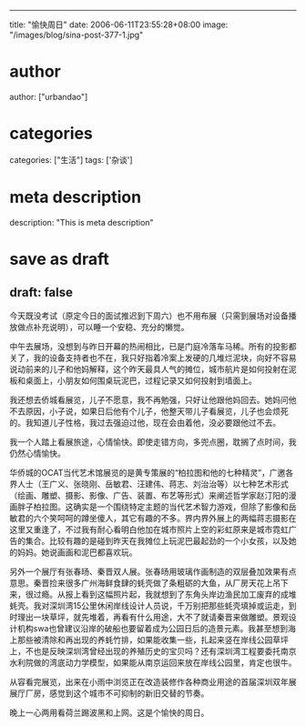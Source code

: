 
---
title: "愉快周日"
date: 2006-06-11T23:55:28+08:00
image: "/images/blog/sina-post-377-1.jpg"
# author
author: ["urbandao"]
# categories
categories: ["生活"]
tags: ['杂谈']
# meta description
description: "This is meta description"
# save as draft
draft: false
---

今天既没考试（原定今日的面试推迟到下周六）也不用布展（只需到展场对设备播放做点补充说明），可以睡一个安稳、充分的懒觉。

中午去展场，没想到与昨日开幕的热闹相比，已是门庭冷落车马稀。所有的投影都关了，我的设备支持者也不在，我只好指着冷案上发硬的几堆烂泥块，向好不容易说动前来的儿子和他妈解释，这个昨天最具人气的摊位，城市航片是如何投射在泥板和桌面上，小朋友如何围桌玩泥巴，过程记录又如何投射到墙面上。

我还想去侨城看展览，儿子不愿意，我不再勉强，只好让他跟他妈回去。她妈问他不去原因，小子说，如果日后他有个儿子，他整天带儿子看展览，儿子也会烦死的。我知道儿子性格，我过去强迫过他，现在会由着他，没必要跟他过不去。

我一个人踏上看展旅途，心情愉快。即使走错方向，多兜点圈，耽搁了点时间，我仍然心情愉快。

华侨城的OCAT当代艺术馆展览的是黄专策展的“柏拉图和他的七种精灵”，广邀各界人士（王广义、张晓刚、岳敏君、汪建伟、蒋志、刘治治等）以七种艺术形式（绘画、雕塑、摄影、影像、广告、装置、布艺等形式）来阐述哲学家赵汀阳的漫画胖子柏拉图。这确实是一个围绕特定主题的当代艺术智力游戏，但除了影像和岳敏君的六个笑呵呵的蹲坐傻人，其它有趣的不多。界内界外展上的两幅蒋志摄影在这里又重逢了，不过我有耐心看明白他加在城市照片上空的彩虹原来是城市霓虹广告的集合。比较有趣的是碰到昨天在我摊位上玩泥巴最起劲的一个小女孩，以及她的妈妈。她说画画和泥巴都喜欢玩。

另外一个展厅有张春旸、秦晋双人展。张春旸用玻璃作画制造的双层叠加效果有点意思。秦晋捡来很多广州海鲜食肆的蚝壳做了条粗砺的大鱼，从厂房天花上吊下来，很过瘾。从报上看到这幅照片起，我就想到了东角头岸边渔民加工废弃的成堆蚝壳。我对深圳湾15公里休闲岸线设计人员说，千万别把那些蚝壳填掉或运走，到时理出一块草坪，就先堆着，再看有什么用途，大不了就请秦晋来做雕塑。景观设计机构swa也曾建议沿岸的破船也要留着成为公园日后的造景元素。我甚至想到海上那些被清除和再出现的养蚝竹排，如果能收集一些，扎起来竖在岸线公园草坪上，不也是反映深圳湾曾经出现的养殖历史的宝贝吗？还有深圳湾工程要委托南京水利院做的湾底动力学模型，如果能从南京运回来放在岸线公园里，肯定也很牛。

从容看完展览，出来在小雨中浏览正在改造装修作各种商业用途的首届深圳双年展展厅厂房，感觉到这个城市不可抑制的新旧交替的节奏。

晚上一心两用看荷兰踢波黑和上网。这是个愉快的周日。
